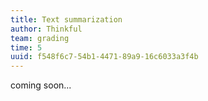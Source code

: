 ```yaml
---
title: Text summarization
author: Thinkful
team: grading
time: 5
uuid: f548f6c7-54b1-4471-89a9-16c6033a3f4b
---
```


coming soon...
